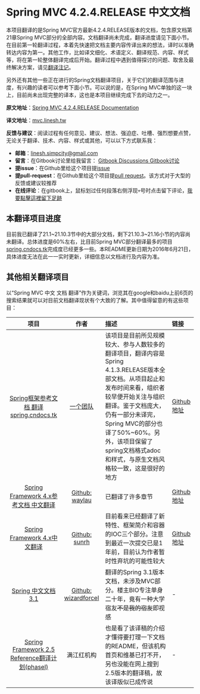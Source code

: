 # Spring MVC 4.2.4.RELEASE 中文文档

本项目翻译的是Spring MVC官方最新4.2.4.RELEASE版本的文档，包含原文档第21章Spring MVC部分的全部内容。文档翻译尚未完成，翻译进度请见下面小节。在目前第一轮翻译过程，本着先快速把文档主要内容传译出来的想法，译时以准确转达内容为第一。其他工作，比如译文细化、术语定义、翻译规范、内容、样式等，将在第一轮整体翻译完成后开始。翻译过程中遇到值得探讨的问题、取舍及最终解决方案，请见[翻译注记](NOTES.md)。

另外还有其他一些正在进行的Spring文档翻译项目，关于它们的翻译范围与进度，有兴趣的读者可以参考下面小节。可以说的是，在Spring MVC单独的这一块上，目前尚未出现完整的译本，这也是本项目继续完成下去的动力之一。

**原文地址**：[Spring MVC 4.2.4.RELEASE Documentation](http://docs.spring.io/spring-framework/docs/4.2.4.RELEASE/spring-framework-reference/html/mvc.html)

**译文地址**：[mvc.linesh.tw](http://mvc.linesh.tw)

**反馈与建议**：阅读过程有任何意见、建议、想法、强迫症、吐槽、强烈想要点赞，无论关于翻译、技术、内容、样式或其他，可以以下方式联系我：
* **邮箱**：linesh.simpcity@gmail.com
* **留言**：在Gitbook讨论里给我留言： [Gitbook Discussions Gitbook讨论](https://www.gitbook.com/book/linesh/spring-mvc-documentation-linesh-translation/discussions)
* **提issue**：在Github里给这个项目提[issue](https://github.com/linesh-simplicity/gitbook-translation-spring-mvc-documentation/issues)
* **提pull-request**：在Github里给这个项目提[pull request](https://github.com/linesh-simplicity/gitbook-translation-spring-mvc-documentation/pulls)。该方式对于大型的反馈或建议较推荐
* **在线评论**：在gitbook上，鼠标划过任何段落右侧浮现`+`号时点击留下评论，[我要點擊這裡留下足跡](http://mvc.linesh.tw)

## 本翻译项目进度

目前我已翻译了21.1~21.10.3节中的大部分文档，剩下21.10.3~21.16小节的内容尚未翻译。总体进度是60%左右，比目前Spring MVC部分翻译最多的项目[spring.cndocs.tk](spring.cndocs.tk)完成度已经更多一些。本README更新日期为2016年6月21日，具体进度无法在此一一实时更新，详细信息以文档进行及内容为准。

## 其他相关翻译项目

以“Spring MVC 中文 文档 翻译”作为关键词，浏览其在google和baidu上前6页的搜索结果就可以对目前文档翻译现状有个大致的了解。其中值得留意的有这些项目：

| 项目 | 作者 | 描述 | 链接 |
| :---: | :---: | :--- | :--- |
| [Spring框架参考文档 翻译 spring.cndocs.tk](http://spring.cndocs.tk) | [一个团队](http://blog.csdn.net/isea533/article/details/50450289) | 该项目是目前所见规模较大、参与人数较多的翻译项目，翻译内容是Spring 4.1.3.RELEASE版本全部文档。从项目起止和发布时间来看，组织者较早便开始关注与组织翻译。鉴于文档庞大，仍有一部分未译完，Spring MVC的部分也译了50%~60%。另外，该项目保留了spring文档格式adoc和样式，与原生文档风格较一致，这是很好的地方 | [Github地址](http://git.oschina.net/free/spring-framework-reference) |
| [Spring Framework 4.x参考文档 中文翻译](https://waylau.gitbooks.io/spring-framework-4-reference/content/) | [Github: waylau](https://github.com/waylau) | 已翻译了许多章节 | [Github地址](https://github.com/waylau/spring-framework-4-reference) |
| [Spring Framework 4.x中文翻译](https://sunrh.gitbooks.io/spring4-reference-chinese/content/) | [Github: sunrh](https://github.com/sunrh) | 目前看来已经翻译了新特性、框架简介和容器的IOC三个部分。注意到最近一次提交已是1年前，目前认为作者暂时性弃坑的可能性较大 | [Github地址](https://github.com/sunrh/spring-reference-chinese) |
| [Spring 中文文档 3.1](https://wizardforcel.gitbooks.io/spring-doc-3x/content/) | [Github: wizardforcel](https://github.com/wizardforcel) | 翻译的Spring 3.1版本文档，未涉及MVC部分。楼主BIO专注单身二十年，竟有一种大学宿友~~不是我的宿友~~即视感 | - |
| [Spring Framework 2.5 Reference翻译计划(phasel)](http://javasalatu.iteye.com/blog/1212618) | 满江红机构 | 也是看了该译稿的介绍才懂得要打理一下文档的README，但该机构首页和维基已打不开，另也没能在网上搜到2.5版本的翻译稿，故该译版似已成传说 | - |

